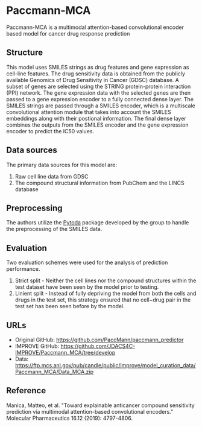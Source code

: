 # Paccmann-MCA
Paccmann-MCA is a multimodal attention-based convolutional encoder based model for cancer drug response prediction

## Structure
This model uses SMILES strings as drug features and gene expression as cell-line features. The drug sensitivity data is obtained from the publicly available Genomics of Drug Sensitivity in Cancer (GDSC) database. A subset of genes are selected using the STRING protein-protein interaction (PPI) network. The gene expression data with the selected genes are then passed to a gene expression encoder to a fully connected dense layer. The SMILES strings are passed through a SMILES encoder, which is a multiscale convolutional attention module that takes into account the SMILES embeddings along with their postional information. The final dense layer combines the outputs from the SMILES encoder and the gene expression encoder to predict the IC50 values.

## Data sources
The primary data sources for this model are:
1) Raw cell line data from GDSC
2) The compound structural information from PubChem and the LINCS database

## Preprocessing
The authors utilize the [Pytoda](https://paccmann.github.io/paccmann_datasets/api/pytoda.html) package developed by the group to handle the preprocessing of the SMILES data.

## Evaluation
Two evaluation schemes were used for the analysis of prediction performance.
1) Strict split - Neither the cell lines nor the compound structures within the test dataset have been seen by the model prior to testing. 
2) Linient split - Instead of fully depriving the model from both the cells and drugs in the test set, this strategy ensured that no cell−drug pair in the test set has been seen before by the model.

## URLs
- Original GitHub: https://github.com/PaccMann/paccmann_predictor
- IMPROVE GitHub: https://github.com/JDACS4C-IMPROVE/Paccmann_MCA/tree/develop
- Data: https://ftp.mcs.anl.gov/pub/candle/public/improve/model_curation_data/Paccmann_MCA/Data_MCA.zip

## Reference
Manica, Matteo, et al. "Toward explainable anticancer compound sensitivity prediction via multimodal attention-based convolutional encoders." Molecular Pharmaceutics 16.12 (2019): 4797-4806.
